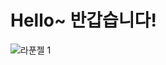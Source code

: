 # Hello~ 반갑습니다!
![라푼젤 1](https://user-images.githubusercontent.com/101571750/181186008-a8e98aaf-0f06-4ab9-90ef-00c3e7355b5e.jpg)
